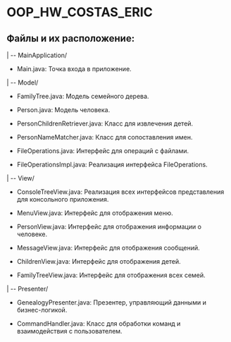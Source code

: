 # OOP_HW_COSTAS_ERIC

## Файлы и их расположение:
| -- MainApplication/
- Main.java: Точка входа в приложение.

| -- Model/

- FamilyTree.java: Модель семейного дерева.

- Person.java: Модель человека.

- PersonChildrenRetriever.java: Класс для извлечения детей.

- PersonNameMatcher.java: Класс для сопоставления имен.

- FileOperations.java: Интерфейс для операций с файлами.

- FileOperationsImpl.java: Реализация интерфейса FileOperations.

| -- View/

- ConsoleTreeView.java: Реализация всех интерфейсов представления для консольного приложения.

- MenuView.java: Интерфейс для отображения меню.

- PersonView.java: Интерфейс для отображения информации о человеке.

- MessageView.java: Интерфейс для отображения сообщений.

- ChildrenView.java: Интерфейс для отображения детей.

- FamilyTreeView.java: Интерфейс для отображения всех семей.

| -- Presenter/

- GenealogyPresenter.java: Презентер, управляющий данными и бизнес-логикой.

- CommandHandler.java: Класс для обработки команд и взаимодействия с пользователем.